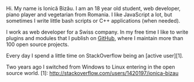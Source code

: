 Hi. My name is Ionică Bizău. I am an 18 year old student, web developer, piano
player and vegetarian from Romania. I like JavaScript a lot, but sometimes I
write little bash scripts or C++ applications (when needed).

I work as web developer for a Swiss company. In my free time I like to write
plugins and modules that I publish on [GitHub](https://github.com/IonicaBizau),
where I maintain more than 100 open source projects.

Every day I spend a little time on StackOverflow being an [active user][1].

Two years ago I switched from Windows to Linux entering in the open source world.
  [1]: http://stackoverflow.com/users/1420197/ionica-bizau

